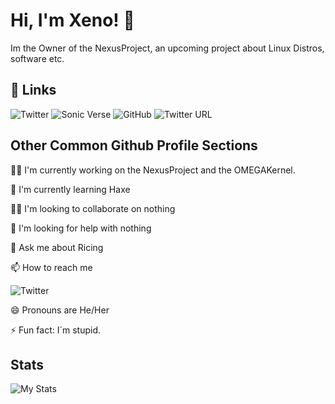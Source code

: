 
# Hi, I'm Xeno! 👋
Im the Owner of the NexusProject, an upcoming project about Linux Distros, software etc.



## 🔗 Links

![Twitter](https://img.shields.io/twitter/url?color=5e81ae&label=My%20Twitter%20~%3E&logo=Twitter&logoColor=5e81ae&style=for-the-badge&url=https%3A%2F%2Ftwitter.com%2Fkononoarashi)
![Sonic Verse](https://img.shields.io/twitter/url?color=5e81ae&label=SONICVERSE%20~%3E&logo=Discord&logoColor=5e81ae&style=for-the-badge&url=https%3A%2F%2Fdiscord.gg%2FpFvjrpkr8C)
![GitHub](https://img.shields.io/twitter/url?color=5e81ae&label=GITHUB%20~%3E&logo=Github&logoColor=5e81ae&style=for-the-badge&url=https%3A%2F%2Fgithub.com%2FK1ZANA)
![Twitter URL](https://img.shields.io/twitter/url?color=5e81ae&label=CZZ_%20Coding%20~%3E&logo=Discord&logoColor=5e81ae&style=for-the-badge&url=https%3A%2F%2Fdiscord.gg%2FcSUtXRMz4u)

## Other Common Github Profile Sections
👩‍💻 I'm currently working on the NexusProject and the OMEGAKernel.

🧠 I'm currently learning Haxe

👯‍♀️ I'm looking to collaborate on nothing

🤔 I'm looking for help with nothing

💬 Ask me about Ricing

📫 How to reach me

![Twitter](https://img.shields.io/twitter/url?color=5e81ae&label=My%20Twitter%20~%3E&logo=Twitter&logoColor=5e81ae&style=for-the-badge&url=https%3A%2F%2Ftwitter.com%2Fkononoarashi)

😄 Pronouns are He/Her

⚡️ Fun fact: I´m stupid.


## Stats
![My Stats](https://github-readme-stats.vercel.app/api?username=K1ZANA&show_icons=true&theme=nord)

